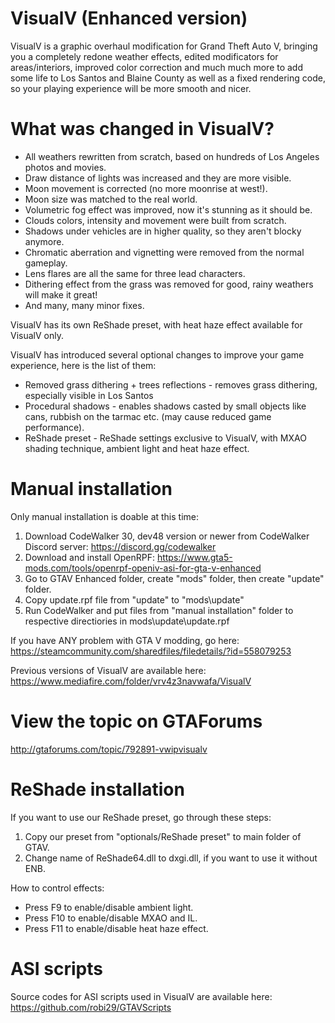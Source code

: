 # VisualV (Enhanced version)
VisualV is a graphic overhaul modification for Grand Theft Auto V, bringing you a completely redone weather effects, edited modificators for areas/interiors, improved color correction and much much more to add some life to Los Santos and Blaine County as well as a fixed rendering code, so your playing experience will be more smooth and nicer.

# What was changed in VisualV?
- All weathers rewritten from scratch, based on hundreds of Los Angeles photos and movies.
- Draw distance of lights was increased and they are more visible.
- Moon movement is corrected (no more moonrise at west!).
- Moon size was matched to the real world.
- Volumetric fog effect was improved, now it's stunning as it should be.
- Clouds colors, intensity and movement were built from scratch.
- Shadows under vehicles are in higher quality, so they aren't blocky anymore.
- Chromatic aberration and vignetting were removed from the normal gameplay.
- Lens flares are all the same for three lead characters.
- Dithering effect from the grass was removed for good, rainy weathers will make it great!
- And many, many minor fixes.


VisualV has its own ReShade preset, with heat haze effect available for VisualV only.

VisualV has introduced several optional changes to improve your game experience, here is the list of them:

- Removed grass dithering + trees reflections - removes grass dithering, especially visible in Los Santos
- Procedural shadows - enables shadows casted by small objects like cans, rubbish on the tarmac etc. (may cause reduced game performance).
- ReShade preset - ReShade settings exclusive to VisualV, with MXAO shading technique, ambient light and heat haze effect.

# Manual installation
Only manual installation is doable at this time:
1. Download CodeWalker 30, dev48 version or newer from CodeWalker Discord server: https://discord.gg/codewalker
2. Download and install OpenRPF: https://www.gta5-mods.com/tools/openrpf-openiv-asi-for-gta-v-enhanced
3. Go to GTAV Enhanced folder, create "mods" folder, then create "update" folder.
4. Copy update.rpf file from "update" to "mods\update"
5. Run CodeWalker and put files from "manual installation" folder to respective directiories in mods\update\update.rpf


If you have ANY problem with GTA V modding, go here:
https://steamcommunity.com/sharedfiles/filedetails/?id=558079253

Previous versions of VisualV are available here:
https://www.mediafire.com/folder/vrv4z3navwafa/VisualV 

# View the topic on GTAForums
http://gtaforums.com/topic/792891-vwipvisualv

# ReShade installation
If you want to use our ReShade preset, go through these steps:
1. Copy our preset from "optionals/ReShade preset" to main folder of GTAV.
2. Change name of ReShade64.dll to dxgi.dll, if you want to use it without ENB.

How to control effects:
- Press F9 to enable/disable ambient light.
- Press F10 to enable/disable MXAO and IL.
- Press F11 to enable/disable heat haze effect.

# ASI scripts
Source codes for ASI scripts used in VisualV are available here: https://github.com/robi29/GTAVScripts
